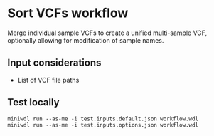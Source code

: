 # Sort VCFs workflow
Merge individual sample VCFs to create a unified multi-sample VCF, optionally allowing for modification of sample names.

## Input considerations
* List of VCF file paths

## Test locally
```
miniwdl run --as-me -i test.inputs.default.json workflow.wdl
miniwdl run --as-me -i test.inputs.options.json workflow.wdl
```
